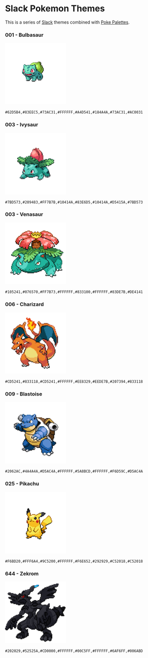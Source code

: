 # Slack Pokemon Themes

This is a series of [Slack](https://slack.com/) themes combined with [Poke Palettes](http://pokepalettes.com/).

### 001 - Bulbasaur

<img src="assets/001.png" width="200">

```
#62D5B4,#83EEC5,#73AC31,#FFFFFF,#A4D541,#184A4A,#73AC31,#AC0031
```

### 003 - Ivysaur

<img src="assets/002.png" width="200">

```
#7BD573,#209483,#FF7B7B,#10414A,#83E6D5,#10414A,#D5415A,#7BD573
```

### 003 - Venasaur

<img src="assets/003.png" width="200">

```
#105241,#076570,#FF7B73,#FFFFFF,#833100,#FFFFFF,#83DE7B,#DE4141
```

### 006 - Charizard

<img src="assets/006.png" width="200">

```
#CD5241,#833118,#CD5241,#FFFFFF,#EE8329,#EEDE7B,#207394,#833118
```

### 009 - Blastoise

<img src="assets/009.png" width="200">

```
#2062AC,#4A4A4A,#D5AC4A,#FFFFFF,#5A8BCD,#FFFFFF,#F6D59C,#D5AC4A
```

### 025 - Pikachu

<img src="assets/025.png" width="200">

```
#F6BD20,#FFF6A4,#9C5200,#FFFFFF,#F6E652,#292929,#C52018,#C52018
```

### 644 - Zekrom

<img src="assets/644.png" width="200">

```
#202029,#52525A,#CD0000,#FFFFFF,#00C5FF,#FFFFFF,#6AF6FF,#006ABD
```